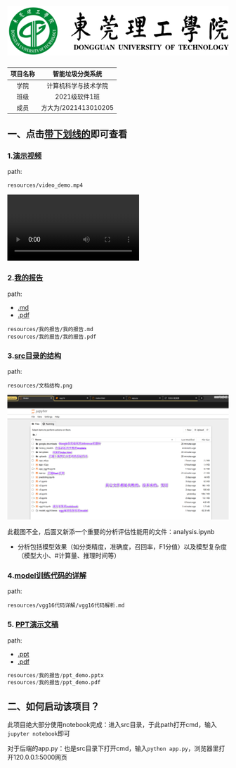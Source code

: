 # ![clip_image002](resources\我的报告\assets\clip_image002.png)

 

| 项目名称 |   智能垃圾分类系统   |
| :------: | :------------------: |
|   学院   | 计算机科学与技术学院 |
|   班级   |    2021级软件1班     |
|   成员   | 方大为/2021413010205 |



## 一、点击<u>带下划线的</u>即可查看

### 1.[演示视频](resources/video_demo.mp4)

path: 

```raw
resources/video_demo.mp4
```

<video src="resources/video_demo.mp4"></video>





### 2.[我的报告](resources/我的报告/我的报告.pdf)

path: 

- [.md](resources/我的报告/我的报告.md)
- [.pdf](resources/我的报告/我的报告.pdf)

```raw
resources/我的报告/我的报告.md
resources/我的报告/我的报告.pdf
```



### 3.[src目录的结构](resources/文档结构.png)

path:

```raw
resources/文档结构.png
```

![](resources/文档结构.png)

此截图不全，后面又新添一个重要的分析评估性能用的文件：analysis.ipynb

- 分析包括模型效果（如分类精度，准确度，召回率，F1分值）以及模型复杂度（模型大小、#计算量、推理时间等）



### 4.[model训练代码的详解](resources/vgg16代码详解/vgg16代码解析.md)

path:

```raw
resources/vgg16代码详解/vgg16代码解析.md
```



### 5. [PPT演示文稿](resources/我的报告/ppt_demo.pdf)

path:

- [.ppt](resources/我的报告/ppt_demo.pptx)
- [.pdf](resources/我的报告/ppt_demo.pdf)

```python
resources/我的报告/ppt_demo.pptx
resources/我的报告/ppt_demo.pdf
```



## 二、如何启动该项目？

此项目绝大部分使用notebook完成：进入src目录，于此path打开cmd，输入`jupyter notebook`即可

对于后端的app.py：也是src目录下打开cmd，输入`python app.py`，浏览器里打开120.0.0.1:5000网页
